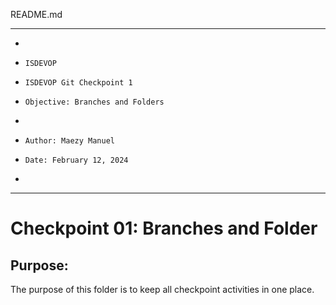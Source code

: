 README.md
**********************************************************************
*
*     ISDEVOP
*     ISDEVOP Git Checkpoint 1
*     Objective: Branches and Folders
*     
*     Author: Maezy Manuel
*     Date: February 12, 2024
*     
**********************************************************************

# Checkpoint 01: Branches and Folder
## Purpose:
The purpose of this folder is to keep all checkpoint activities in one place. 